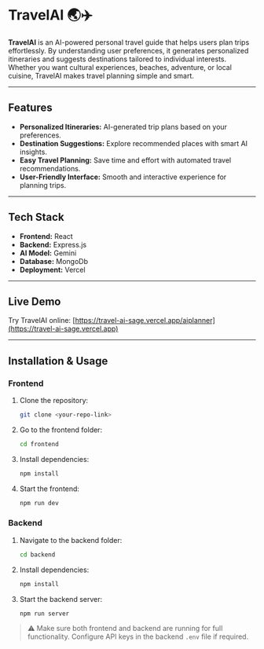 # TravelAI 🌏✈️

**TravelAI** is an AI-powered personal travel guide that helps users plan trips effortlessly. By understanding user preferences, it generates personalized itineraries and suggests destinations tailored to individual interests. Whether you want cultural experiences, beaches, adventure, or local cuisine, TravelAI makes travel planning simple and smart.

---

## Features

- **Personalized Itineraries:** AI-generated trip plans based on your preferences.  
- **Destination Suggestions:** Explore recommended places with smart AI insights.  
- **Easy Travel Planning:** Save time and effort with automated travel recommendations.  
- **User-Friendly Interface:** Smooth and interactive experience for planning trips.  

---

## Tech Stack

- **Frontend:** React  
- **Backend:** Express.js  
- **AI Model:** Gemini
- **Database:** MongoDb
- **Deployment:** Vercel  

---

## Live Demo

Try TravelAI online: [https://travel-ai-sage.vercel.app/aiplanner](https://travel-ai-sage.vercel.app)  

---

## Installation & Usage

### Frontend

1. Clone the repository:  
   ```bash
   git clone <your-repo-link>
   ```
2. Go to the frontend folder:  
   ```bash
   cd frontend
   ```
3. Install dependencies:  
   ```bash
   npm install
   ```
4. Start the frontend:  
   ```bash
   npm run dev
   ```

### Backend

1. Navigate to the backend folder:  
   ```bash
   cd backend
   ```
2. Install dependencies:  
   ```bash
   npm install
   ```
3. Start the backend server:  
   ```bash
   npm run server
   ```

> ⚠️ Make sure both frontend and backend are running for full functionality. Configure API keys in the backend `.env` file if required.  
